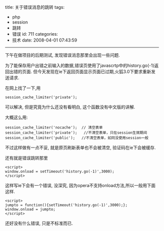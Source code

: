 title: 关于错误消息的跳转
tags:
  - php
  - session
  - 跳转
  - 错误
id: 711
categories:
  - 技术
date: 2008-04-01 07:43:59
---

下午在做项目的后期测试, 发现错误消息那里会出现一些问题.

为了能保存用户出错之前输入的数据,错误页使用了javascrtp中的history.go(-1)返回出错的页面. 但今天发现在ie下返回页面显示页面已过期,火狐3.0下要求重新发送请求.

在网上找了一下,用
```
session_cache_limiter('private');
```
可以解决, 但是究竟为什么还没有看明白, 这个函数没有中文版的讲解.

大概这么用:
```
session_cache_limiter('nocache');  // 清空表单
session_cache_limiter('private');   //不清空表单，只在session生效期间
session_cache_limiter('public');   //不清空表单，如同没使用session一般
```
不过这样做有一点不妥, 就是原页刷新表单也不会被清空, 验证码在ie下会被缓存.

还有就是错误跳转那里
```
<script>
window.onload = setTimeout('history.go(-1)',3000);
</script>
```
这样写ie下会有一个错误, 没深究, 因为opera不支持onload方法,所以一般用下面这样.
```
<script>
jumpto = function(){setTimeout('history.go(-1)',3000);};
window.onload = jumpto;
</script>
```
还好没有什么错误, 只是不标准而已.
